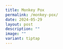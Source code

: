 ```yaml
---
title: Monkey Pox
permalink: /monkey-pox/
date: 2024-05-29
layout: post
description: ""
image: ""
variant: tiptap
---
```

